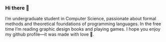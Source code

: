 ### Hi there 👋

I’m undergraduate student in Computer Science, passionate about formal methods and theoretical foundations of programming languages. In the free time I’m reading graphic design books and playing games. I hope you enjoy my github profile—it was made with love 🥰.
